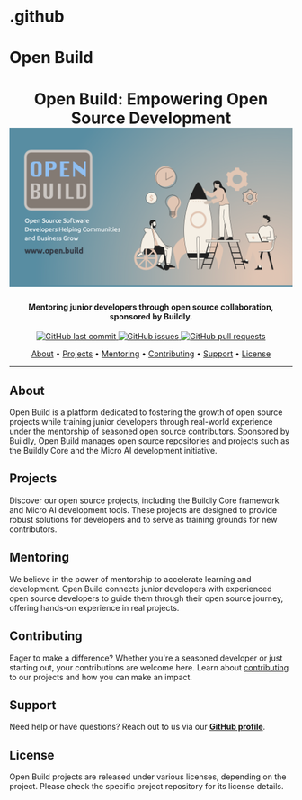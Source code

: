 # .github

# Open Build

<h1 align="center">
  Open Build: Empowering Open Source Development
  <br>
  <a href="https://github.com/open-build"><img src="https://github.com/open-build/.github/blob/main/OpenBuild.png?raw=true" alt="Open Build Logo"></a>
</h1>

<h4 align="center">Mentoring junior developers through open source collaboration, sponsored by Buildly.</h4>

<p align="center">
    <a href="https://github.com/openbuild/open-source/commits/master">
    <img src="https://img.shields.io/github/last-commit/openbuild/open-source.svg?style=flat-square&logo=github&logoColor=white"
         alt="GitHub last commit">
    <a href="https://github.com/openbuild/open-source/issues">
    <img src="https://img.shields.io/github/issues-raw/openbuild/open-source.svg?style=flat-square&logo=github&logoColor=white"
         alt="GitHub issues">
    <a href="https://github.com/openbuild/open-source/pulls">
    <img src="https://img.shields.io/github/issues-pr-raw/openbuild/open-source.svg?style=flat-square&logo=github&logoColor=white"
         alt="GitHub pull requests">
</p>
      
<p align="center">
  <a href="#about">About</a> •
  <a href="#projects">Projects</a> •
  <a href="#mentoring">Mentoring</a> •
  <a href="#contributing">Contributing</a> •
  <a href="#support">Support</a> •
  <a href="#license">License</a>
</p>
</div>

---

## About

Open Build is a platform dedicated to fostering the growth of open source projects while training junior developers through real-world experience under the mentorship of seasoned open source contributors. Sponsored by Buildly, Open Build manages open source repositories and projects such as the Buildly Core and the Micro AI development initiative.

## Projects

Discover our open source projects, including the Buildly Core framework and Micro AI development tools. These projects are designed to provide robust solutions for developers and to serve as training grounds for new contributors.

## Mentoring

We believe in the power of mentorship to accelerate learning and development. Open Build connects junior developers with experienced open source developers to guide them through their open source journey, offering hands-on experience in real projects.

## Contributing

Eager to make a difference? Whether you're a seasoned developer or just starting out, your contributions are welcome here. Learn about [contributing](https://github.com/openbuild/docs/CONTRIBUTING.md) to our projects and how you can make an impact.

## Support

Need help or have questions? Reach out to us via our **[GitHub profile](https://github.com/openbuild)**.

## License

Open Build projects are released under various licenses, depending on the project. Please check the specific project repository for its license details.
